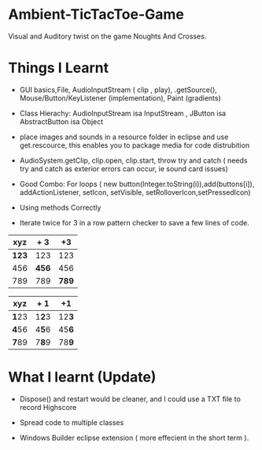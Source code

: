 # Ambient-TicTacToe-Game
Visual and Auditory twist on the game Noughts And Crosses.
# Things I Learnt
* GUI basics,File, AudioInputStream ( clip , play), .getSource(), Mouse/Button/KeyListener (implementation), Paint (gradients)

* Class Hierachy: AudioInputStream isa InputStream , JButton isa AbstractButton isa Object


* place images and sounds in a resource folder in eclipse and use get.rescource, this enables you to package media for code distrubition 


* AudioSystem.getClip,   clip.open, clip.start, throw try and catch ( needs try and catch as exterior errors can occur, ie sound card issues)

* Good Combo: For loops ( new button(Integer.toString(i)),add(buttons[i]), addActionListener, setIcon, setVisible, setRolloverIcon,setPressedIcon) 

* Using methods Correctly

* Iterate twice for 3 in a row pattern checker to save a few lines of code.

xyz| + 3    | +3
-----|---------|-------
**123**  |  123  |  123 
456  |  **456** |  456  
789  |  789   | **789**

xyz| + 1    | +1
-----|---------|-------
**1**23  |  1**2**3  |  12**3** 
**4**56  | 4**5**6 |  45**6** 
**7**89  |  7**8**9   | 78**9**


# What I learnt (Update)
* Dispose() and restart would be cleaner, and I could use a TXT file to record Highscore

* Spread code to multiple classes

* Windows Builder eclipse extension ( more effecient in the short term ).



